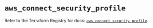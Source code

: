# `aws_connect_security_profile`

Refer to the Terraform Registry for docs: [`aws_connect_security_profile`](https://registry.terraform.io/providers/hashicorp/aws/5.36.0/docs/resources/connect_security_profile).
